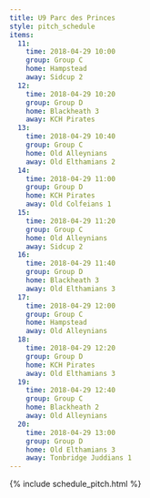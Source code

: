 ```yaml
---
title: U9 Parc des Princes
style: pitch_schedule
items:
  11:
    time: 2018-04-29 10:00
    group: Group C
    home: Hampstead
    away: Sidcup 2
  12:
    time: 2018-04-29 10:20
    group: Group D
    home: Blackheath 3
    away: KCH Pirates
  13:
    time: 2018-04-29 10:40
    group: Group C
    home: Old Alleynians
    away: Old Elthamians 2
  14:
    time: 2018-04-29 11:00
    group: Group D
    home: KCH Pirates
    away: Old Colfeians 1
  15:
    time: 2018-04-29 11:20
    group: Group C
    home: Old Alleynians
    away: Sidcup 2
  16:
    time: 2018-04-29 11:40
    group: Group D
    home: Blackheath 3
    away: Old Elthamians 3
  17:
    time: 2018-04-29 12:00
    group: Group C
    home: Hampstead
    away: Old Alleynians
  18:
    time: 2018-04-29 12:20
    group: Group D
    home: KCH Pirates
    away: Old Elthamians 3
  19:
    time: 2018-04-29 12:40
    group: Group C
    home: Blackheath 2
    away: Old Alleynians
  20:
    time: 2018-04-29 13:00
    group: Group D
    home: Old Elthamians 3
    away: Tonbridge Juddians 1
---
```


{% include schedule_pitch.html %}
